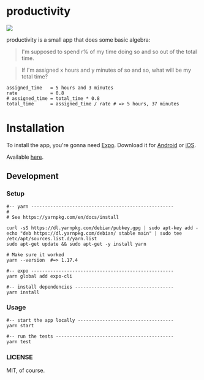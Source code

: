 # productivity

![](https://github.com/jethrodaniel/productivity/workflows/build/badge.svg)

productivity is a small app that does some basic algebra:

> I'm supposed to spend r% of my time doing so and so out of the total time.

> If I'm assigned x hours and y minutes of so and so, what will be my total time?

```
assigned_time   = 5 hours and 3 minutes
rate            = 0.8
# assigned_time = total_time * 0.8
total_time      = assigned_time / rate # => 5 hours, 37 minutes
```

# Installation

To install the app, you're gonna need [Expo](https://expo.io/). Download it for [Android](http://bit.ly/2bZq5ew) or [iOS](http://apple.co/2c6HMtp).

Available [here](https://expo.io/@jethrodaniel/productivity).

## Development

### Setup

```
#-- yarn ----------------------------------------------------
#
# See https://yarnpkg.com/en/docs/install

curl -sS https://dl.yarnpkg.com/debian/pubkey.gpg | sudo apt-key add -
echo "deb https://dl.yarnpkg.com/debian/ stable main" | sudo tee /etc/apt/sources.list.d/yarn.list
sudo apt-get update && sudo apt-get -y install yarn

# Make sure it worked
yarn --version  #=> 1.17.4

#-- expo ----------------------------------------------------
yarn global add expo-cli

#-- install dependencies ------------------------------------
yarn install
```

### Usage

```
#-- start the app locally -----------------------------------
yarn start

#-- run the tests -------------------------------------------
yarn test
```

### LICENSE

MIT, of course.
